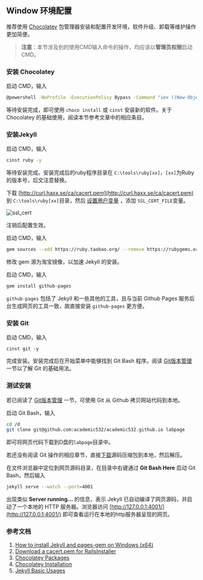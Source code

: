 ## Window 环境配置

推荐使用 [Chocolatey](https://chocolatey.org/) 包管理器安装和配置开发环境，软件升级、卸载等维护操作更加简便。

> **注意**：本节涉及到的使用CMD输入命令的操作，均应该以**管理员权限**启动CMD。

### 安装 Chocolatey

启动 CMD，输入

```bash
@powershell -NoProfile -ExecutionPolicy Bypass -Command "iex ((New-Object System.Net.WebClient).DownloadString('https://chocolatey.org/install.ps1'))" && SET "PATH=%PATH%;%ALLUSERSPROFILE%\chocolatey\bin"
```

等待安装完成，即可使用 `choco install` 或 `cinst` 安装新的软件。关于 Chocolatey 的基础使用，阅读本节参考文章中的相应条目。

### 安装Jekyll

启动 CMD，输入

```bash
cinst ruby -y
```

等待安装完成。安装完成后的ruby程序目录在 `C:\tools\ruby[xx]`，`[xx]`为Ruby的版本号，后文注意替换。

下载 [http://curl.haxx.se/ca/cacert.pem](http://curl.haxx.se/ca/cacert.pem) 到 `C:\tools\ruby[xx]`目录，然后 [设置用户变量](http://blog.csdn.net/eric_jjc/article/details/5377684) ，添加 `SSL_CERT_FILE`变量。

![ssl_cert](http://wx4.sinaimg.cn/large/9bdff7acly1fdfbpzgpozj20ij05awef.jpg)

注销后配置生效。

启动 CMD，输入

```bash
gem sources --add https://ruby.taobao.org/ --remove https://rubygems.org/
```

修改 gem 源为淘宝镜像，以加速 Jekyll 的安装。

启动 CMD，输入

```bash
gem install github-pages 
```

`github-pages` 包括了 Jekyll 和一些其他的工具，且与当前 Github Pages 服务后台生成网页的工具一致，故直接安装 `github-pages` 更方便。

### 安装 Git

启动 CMD，输入

```
cinst git -y
```

完成安装。安装完成后在开始菜单中能够找到 Git Bash 程序。阅读 [Git版本管理](/resources/dev/getstarted/git.html) 一节以了解 Git 的基础用法。

### 测试安装

若已阅读了 [Git版本管理](/resources/dev/practice/git.html) 一节，可使用 Git 从 Github 拷贝网站代码到本地。

启动 Git Bash，输入

```bash
cd /d
git clone git@github.com:academic532/academic532.github.io labpage
```

即可将网页代码下载到D盘的`labpage`目录中。

若还没有阅读 Git 操作的相应章节，直接[下载](https://github.com/academic532/academic532.github.io/archive/dev.zip)源码压缩包到本地，然后解压。

在文件浏览器中定位到网页源码目录，在目录中右键通过 **Git Bash Here** 启动 Git Bash，然后输入

```bash
jekyll serve --watch --port=4001
```

出现类似 **Server running...** 的信息，表示 Jekyll 已自动编译了网页源码，并启动了一个本地的 HTTP 服务器。浏览器访问 [http://127.0.0.1:4001/](http://127.0.0.1:4001/) 即可查看运行在本地的http服务器呈现的网页。

### 参考文档

1. [How to install Jekyll and pages-gem on Windows (x64)](http://jwillmer.de/blog/tutorial/how-to-install-jekyll-and-pages-gem-on-windows-10-x46)
2. [Download a cacert.pem for RailsInstaller](https://gist.github.com/fnichol/867550#the-manual-way-boring) 
3. [Chocolatey Packages](https://chocolatey.org/packages)
4. [Chocolatey Installation](https://chocolatey.org/install)
5. [Jekyll Basic Usages](https://jekyllrb.com/docs/usage/)